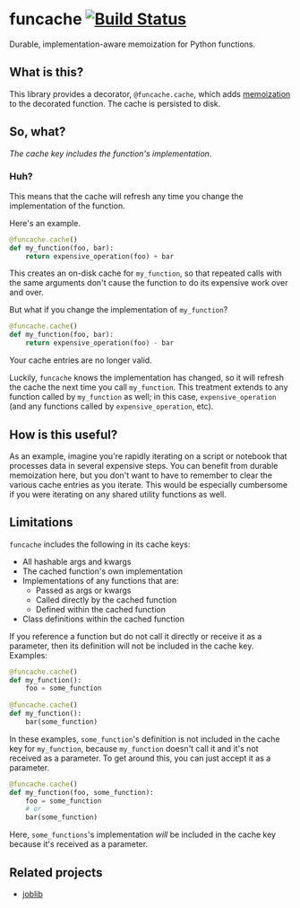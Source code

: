 # funcache [![Build Status](https://app.travis-ci.com/aromatt/funcache.svg?branch=main)](https://app.travis-ci.com/aromatt/funcache)
Durable, implementation-aware memoization for Python functions.

## What is this?
This library provides a decorator, `@funcache.cache`, which adds [memoization](https://en.wikipedia.org/wiki/Memoization)
to the decorated function. The cache is persisted to disk.

## So, what?
*The cache key includes the function's implementation*.

### Huh?
This means that the cache will refresh any time you change the implementation of the function.

Here's an example.
```python
@funcache.cache()
def my_function(foo, bar):
    return expensive_operation(foo) + bar
```
This creates an on-disk cache for `my_function`, so that repeated calls with the 
same arguments don't cause the function to do its expensive work over and over.

But what if you change the implementation of `my_function`?
```python
@funcache.cache()
def my_function(foo, bar):
    return expensive_operation(foo) - bar
```
Your cache entries are no longer valid. 

Luckily, `funcache` knows the implementation has changed, so it will refresh the
cache the next time you call `my_function`. This treatment extends to any function
called by `my_function` as well; in this case, `expensive_operation` (and any 
functions called by `expensive_operation`, etc).

## How is this useful?
As an example, imagine you're rapidly iterating on a script or notebook that processes data 
in several expensive steps. You can benefit from durable memoization here, but you don't want
to have to remember to clear the various cache entries as you iterate. This would be especially
cumbersome if you were iterating on any shared utility functions as well.

## Limitations
`funcache` includes the following in its cache keys:

  * All hashable args and kwargs
  * The cached function's own implementation
  * Implementations of any functions that are:
      * Passed as args or kwargs
      * Called directly by the cached function
      * Defined within the cached function
  * Class definitions within the cached function

If you reference a function but do not call it directly or receive it as a parameter, 
then its definition will not be included in the cache key. Examples:
```python
@funcache.cache()
def my_function():
    foo = some_function
        
@funcache.cache()
def my_function():
    bar(some_function)
```
In these examples, `some_function`'s definition is not included in the cache key for `my_function`,
because `my_function` doesn't call it and it's not received as a parameter. To get around this,
you can just accept it as a parameter.
```python
@funcache.cache()
def my_function(foo, some_function):
    foo = some_function
    # or
    bar(some_function)
```

Here, `some_functions`'s implementation *will* be included in the cache key because it's received
as a parameter.

## Related projects
  
  * [joblib](https://github.com/joblib/joblib)
